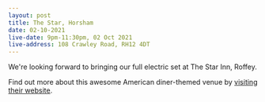 ```yaml
---
layout: post
title: The Star, Horsham
date: 02-10-2021
live-date: 9pm-11:30pm, 02 Oct 2021
live-address: 108 Crawley Road, RH12 4DT
---
```


We're looking forward to bringing our full electric set at The Star Inn, Roffey. 

Find out more about this awesome American diner-themed venue by [visiting their website](https://starroffey.com/about/).
